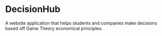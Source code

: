 # DecisionHub
A website application that helps students and companies make decisions based off Game Theory economical principles.
